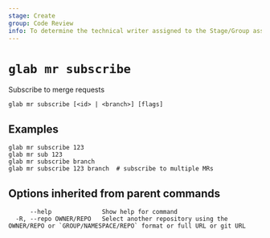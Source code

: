 ```yaml
---
stage: Create
group: Code Review
info: To determine the technical writer assigned to the Stage/Group associated with this page, see https://about.gitlab.com/handbook/product/ux/technical-writing/#assignments
---
```


<!--
This documentation is auto generated by a script.
Please do not edit this file directly, check cmd/gen-docs/docs.go.
-->

# `glab mr subscribe`

Subscribe to merge requests

```plaintext
glab mr subscribe [<id> | <branch>] [flags]
```

## Examples

```plaintext
glab mr subscribe 123
glab mr sub 123
glab mr subscribe branch
glab mr subscribe 123 branch  # subscribe to multiple MRs

```

## Options inherited from parent commands

```plaintext
      --help              Show help for command
  -R, --repo OWNER/REPO   Select another repository using the OWNER/REPO or `GROUP/NAMESPACE/REPO` format or full URL or git URL
```
